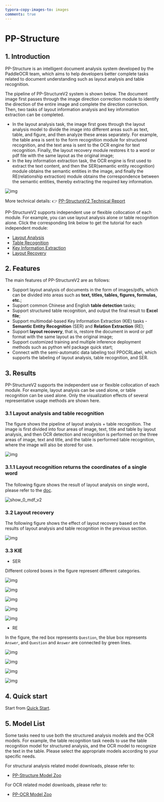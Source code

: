 ```yaml
---
typora-copy-images-to: images
comments: true
---
```


# PP-Structure

## 1. Introduction

PP-Structure is an intelligent document analysis system developed by the PaddleOCR team, which aims to help developers better complete tasks related to document understanding such as layout analysis and table recognition.

The pipeline of PP-StructureV2 system is shown below. The document image first passes through the image direction correction module to identify the direction of the entire image and complete the direction correction. Then, two tasks of layout information analysis and key information extraction can be completed.

- In the layout analysis task, the image first goes through the layout analysis model to divide the image into different areas such as text, table, and figure, and then analyze these areas separately. For example, the table area is sent to the form recognition module for structured recognition, and the text area is sent to the OCR engine for text recognition. Finally, the layout recovery module restores it to a word or pdf file with the same layout as the original image;
- In the key information extraction task, the OCR engine is first used to extract the text content, and then the SER(semantic entity recognition) module obtains the semantic entities in the image, and finally the RE(relationship extraction) module obtains the correspondence between the semantic entities, thereby extracting the required key information.

![img](./images/195265734-6f4b5a7f-59b1-4fcc-af6d-89afc9bd51e1-20240705140834325.jpg)

More technical details: 👉 [PP-StructureV2 Technical Report](https://arxiv.org/abs/2210.05391)

PP-StructureV2 supports independent use or flexible collocation of each module. For example, you can use layout analysis alone or table recognition alone. Click the corresponding link below to get the tutorial for each independent module:

- [Layout Analysis](./model_train/train_layout.en.md)
- [Table Recognition](./model_train/train_table.en.md)
- [Key Information Extraction](./model_train/train_kie.en.md)
- [Layout Recovery](./model_train/recovery_to_doc.en.md)

## 2. Features

The main features of PP-StructureV2 are as follows:

- Support layout analysis of documents in the form of images/pdfs, which can be divided into areas such as **text, titles, tables, figures, formulas, etc.**;
- Support common Chinese and English **table detection** tasks;
- Support structured table recognition, and output the final result to **Excel file**;
- Support multimodal-based Key Information Extraction (KIE) tasks - **Semantic Entity Recognition** (SER) and **Relation Extraction** (RE);
- Support **layout recovery**, that is, restore the document in word or pdf format with the same layout as the original image;
- Support customized training and multiple inference deployment methods such as python whl package quick start;
- Connect with the semi-automatic data labeling tool PPOCRLabel, which supports the labeling of layout analysis, table recognition, and SER.

## 3. Results

PP-StructureV2 supports the independent use or flexible collocation of each module. For example, layout analysis can be used alone, or table recognition can be used alone. Only the visualization effects of several representative usage methods are shown here.

### 3.1 Layout analysis and table recognition

The figure shows the pipeline of layout analysis + table recognition. The image is first divided into four areas of image, text, title and table by layout analysis, and then OCR detection and recognition is performed on the three areas of image, text and title, and the table is performed table recognition, where the image will also be stored for use.

![img](./images/ppstructure.gif)

### 3.1.1 Layout recognition returns the coordinates of a single word

The following figure shows the result of layout analysis on single word，please refer to the [doc](./blog/return_word_pos.en.md).

![show_0_mdf_v2](./images/799450d4-d2c5-4b61-b490-e160dc0f515c.jpeg)

### 3.2 Layout recovery

The following figure shows the effect of layout recovery based on the results of layout analysis and table recognition in the previous section.

![img](./images/recovery.jpg)

### 3.3 KIE

- SER

Different colored boxes in the figure represent different categories.

![img](./images/185539141-68e71c75-5cf7-4529-b2ca-219d29fa5f68-20240705093932704.jpg)

![img](./images/185310636-6ce02f7c-790d-479f-b163-ea97a5a04808-20240705094001639.jpg)

![img](./images/185539517-ccf2372a-f026-4a7c-ad28-c741c770f60a-20240705094013236.png)

![img](./images/197464552-69de557f-edff-4c7f-acbf-069df1ba097f.png)

![img](./images/186095702-9acef674-12af-4d09-97fc-abf4ab32600e.png)

- RE

In the figure, the red box represents `Question`, the blue box represents `Answer`, and `Question` and `Answer` are connected by green lines.

![img](./images/185393805-c67ff571-cf7e-4217-a4b0-8b396c4f22bb-20240705094037073.jpg)

![img](./images/185540080-0431e006-9235-4b6d-b63d-0b3c6e1de48f-20240705094043151.jpg)

![img](./images/186094813-3a8e16cc-42e5-4982-b9f4-0134dfb5688d.png)

![img](./images/186095641-5843b4da-34d7-4c1c-943a-b1036a859fe3.png)

## 4. Quick start

Start from [Quick Start](./quick_start.en.md).

## 5. Model List

Some tasks need to use both the structured analysis models and the OCR models. For example, the table recognition task needs to use the table recognition model for structured analysis, and the OCR model to recognize the text in the table. Please select the appropriate models according to your specific needs.

For structural analysis related model downloads, please refer to:

- [PP-Structure Model Zoo](./models_list.en.md)

For OCR related model downloads, please refer to:

- [PP-OCR Model Zoo](../ppocr/model_list.en.md)
